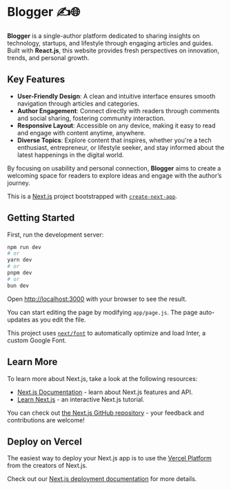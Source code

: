 

# Blogger ✍️🌐

**Blogger** is a single-author platform dedicated to sharing insights on technology, startups, and lifestyle through engaging articles and guides. Built with **React.js**, this website provides fresh perspectives on innovation, trends, and personal growth.

## Key Features

- **User-Friendly Design**: A clean and intuitive interface ensures smooth navigation through articles and categories.
- **Author Engagement**: Connect directly with readers through comments and social sharing, fostering community interaction.
- **Responsive Layout**: Accessible on any device, making it easy to read and engage with content anytime, anywhere.
- **Diverse Topics**: Explore content that inspires, whether you're a tech enthusiast, entrepreneur, or lifestyle seeker, and stay informed about the latest happenings in the digital world.

By focusing on usability and personal connection, **Blogger** aims to create a welcoming space for readers to explore ideas and engage with the author’s journey.





This is a [Next.js](https://nextjs.org/) project bootstrapped with [`create-next-app`](https://github.com/vercel/next.js/tree/canary/packages/create-next-app).

## Getting Started

First, run the development server:

```bash
npm run dev
# or
yarn dev
# or
pnpm dev
# or
bun dev
```

Open [http://localhost:3000](http://localhost:3000) with your browser to see the result.

You can start editing the page by modifying `app/page.js`. The page auto-updates as you edit the file.

This project uses [`next/font`](https://nextjs.org/docs/basic-features/font-optimization) to automatically optimize and load Inter, a custom Google Font.

## Learn More

To learn more about Next.js, take a look at the following resources:

- [Next.js Documentation](https://nextjs.org/docs) - learn about Next.js features and API.
- [Learn Next.js](https://nextjs.org/learn) - an interactive Next.js tutorial.

You can check out [the Next.js GitHub repository](https://github.com/vercel/next.js/) - your feedback and contributions are welcome!

## Deploy on Vercel

The easiest way to deploy your Next.js app is to use the [Vercel Platform](https://vercel.com/new?utm_medium=default-template&filter=next.js&utm_source=create-next-app&utm_campaign=create-next-app-readme) from the creators of Next.js.

Check out our [Next.js deployment documentation](https://nextjs.org/docs/deployment) for more details.
